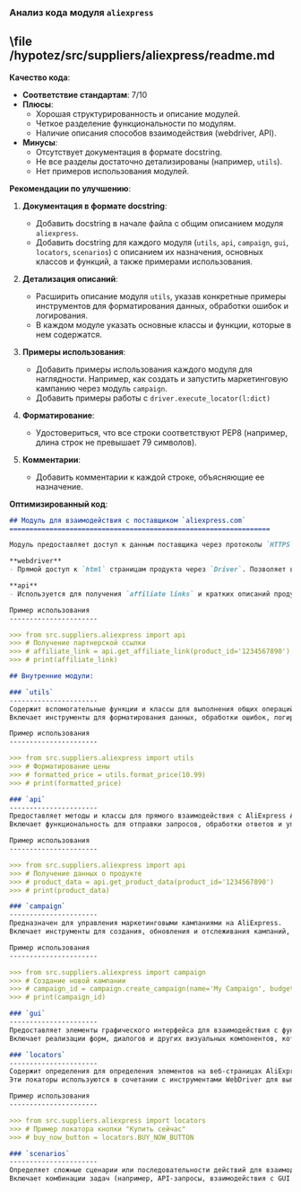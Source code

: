 ### **Анализ кода модуля `aliexpress`**

## \file /hypotez/src/suppliers/aliexpress/readme.md

**Качество кода**:
- **Соответствие стандартам**: 7/10
- **Плюсы**:
    - Хорошая структурированность и описание модулей.
    - Четкое разделение функциональности по модулям.
    - Наличие описания способов взаимодействия (webdriver, API).
- **Минусы**:
    - Отсутствует документация в формате docstring.
    - Не все разделы достаточно детализированы (например, `utils`).
    - Нет примеров использования модулей.

**Рекомендации по улучшению**:

1.  **Документация в формате docstring**:
    - Добавить docstring в начале файла с общим описанием модуля `aliexpress`.
    - Добавить docstring для каждого модуля (`utils`, `api`, `campaign`, `gui`, `locators`, `scenarios`) с описанием их назначения, основных классов и функций, а также примерами использования.

2.  **Детализация описаний**:
    - Расширить описание модуля `utils`, указав конкретные примеры инструментов для форматирования данных, обработки ошибок и логирования.
    - В каждом модуле указать основные классы и функции, которые в нем содержатся.

3.  **Примеры использования**:
    - Добавить примеры использования каждого модуля для наглядности. Например, как создать и запустить маркетинговую кампанию через модуль `campaign`.
    - Добавить примеры работы с `driver.execute_locator(l:dict)`

4.  **Форматирование**:
    - Удостовериться, что все строки соответствуют PEP8 (например, длина строк не превышает 79 символов).

5.  **Комментарии**:
    - Добавить комментарии к каждой строке, объясняющие ее назначение.

**Оптимизированный код**:

```markdown
## Модуль для взаимодействия с поставщиком `aliexpress.com`
=================================================================

Модуль предоставляет доступ к данным поставщика через протоколы `HTTPS` (webdriver) и `API`.

**webdriver**
- Прямой доступ к `html` страницам продукта через `Driver`. Позволяет выполнять скрипты сбора данных, включая навигацию по категориям.

**api**
- Используется для получения `affiliate links` и кратких описаний продуктов.

Пример использования
----------------------

>>> from src.suppliers.aliexpress import api
>>> # Получение партнерской ссылки
>>> # affiliate_link = api.get_affiliate_link(product_id='1234567890')
>>> # print(affiliate_link)

## Внутренние модули:

### `utils`
----------------------
Содержит вспомогательные функции и классы для выполнения общих операций в интеграции с AliExpress.
Включает инструменты для форматирования данных, обработки ошибок, логирования и другие задачи, упрощающие взаимодействие с экосистемой AliExpress.

Пример использования
----------------------

>>> from src.suppliers.aliexpress import utils
>>> # Форматирование цены
>>> # formatted_price = utils.format_price(10.99)
>>> # print(formatted_price)

### `api`
----------------------
Предоставляет методы и классы для прямого взаимодействия с AliExpress API.
Включает функциональность для отправки запросов, обработки ответов и управления аутентификацией, упрощая взаимодействие с API для получения или отправки данных.

Пример использования
----------------------

>>> from src.suppliers.aliexpress import api
>>> # Получение данных о продукте
>>> # product_data = api.get_product_data(product_id='1234567890')
>>> # print(product_data)

### `campaign`
----------------------
Предназначен для управления маркетинговыми кампаниями на AliExpress.
Включает инструменты для создания, обновления и отслеживания кампаний, а также методы для анализа их эффективности и оптимизации на основе предоставленных метрик.

Пример использования
----------------------

>>> from src.suppliers.aliexpress import campaign
>>> # Создание новой кампании
>>> # campaign_id = campaign.create_campaign(name='My Campaign', budget=100)
>>> # print(campaign_id)

### `gui`
----------------------
Предоставляет элементы графического интерфейса для взаимодействия с функциональностью AliExpress.
Включает реализации форм, диалогов и других визуальных компонентов, которые позволяют пользователям более интуитивно управлять операциями AliExpress.

### `locators`
----------------------
Содержит определения для определения элементов на веб-страницах AliExpress.
Эти локаторы используются в сочетании с инструментами WebDriver для выполнения автоматизированных взаимодействий, таких как сбор данных или выполнение действий на платформе AliExpress.

Пример использования
----------------------

>>> from src.suppliers.aliexpress import locators
>>> # Пример локатора кнопки "Купить сейчас"
>>> # buy_now_button = locators.BUY_NOW_BUTTON

### `scenarios`
----------------------
Определяет сложные сценарии или последовательности действий для взаимодействия с AliExpress.
Включает комбинации задач (например, API-запросы, взаимодействия с GUI и обработка данных) как часть более крупных операций, таких как синхронизация продуктов, управление заказами или выполнение кампании.